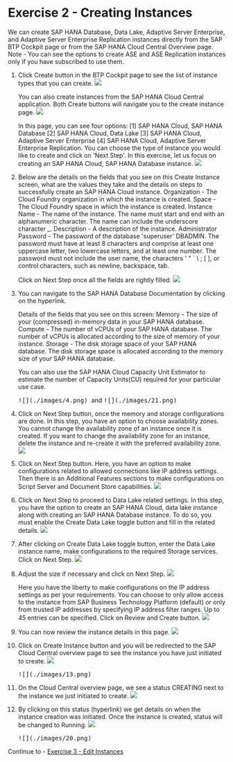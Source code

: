 # Exercise 2 - Creating Instances

We can create SAP HANA Database, Data Lake, Adaptive Server Enterprise, and Adaptive Server Enterprise Replication instances directly from the SAP BTP Cockpit page or from the SAP HANA Cloud Central Overview page.
Note - You can see the options to create ASE and ASE Replication instances only if you have subscribed to use them.

1. Click Create button in the BTP Cockpit page to see the list of instance types that you can create. 
    <kbd>
    ![](./images/1.png)
    </kbd>
    
    You can also create instances from the SAP HANA Cloud Central application. Both Create buttons will navigate you to the create instance page.
    <kbd>
    ![](./images/1_b.png)
    </kbd>
    
    In this page, you can see four options: [1] SAP HANA Cloud, SAP HANA Database [2] SAP HANA Cloud, Data Lake [3] SAP HANA Cloud, Adaptive Server Enterprise [4] SAP HANA    Cloud, Adaptive Server Enterprise Replication. You can choose the type of instance you would like to create and click on 'Next Step'. In this exercise, let us focus on creating an SAP HANA Cloud, SAP HANA Database instance. 
    <kbd>
    ![](./images/2.png)
    </kbd>
    
2. Below are the details on the fields that you see on this Create Instance screen, what are the values they take and the details on steps to successfully create an SAP HANA Cloud instance.
Organization - The Cloud Foundry organization in which the instance is created.
Space - The Cloud Foundry space in which the instance is created.
Instance Name - The name of the instance. The name must start and end with an alphanumeric character. The name can include the underscore character _.
Description - A description of the instance.
Administrator Password - The password of the database 'superuser' DBADMIN. The password must have at least 8 characters and comprise at least one uppercase letter, two lowercase letters, and at least one number. The password must not include the user name, the characters ' " ` \ ; [ ], or control characters, such as newline, backspace, tab.

    Click on Next Step once all the fields are rightly filled. 
    <kbd>
    ![](./images/3.png)
    </kbd>
    
3. You can navigate to the SAP HANA Database Documentation by clicking on the hyperlink.

    Details of the fields that you see on this screen:
    Memory - The size of your (compressed) in-memory data in your SAP HANA database.
    Compute - The number of vCPUs of your SAP HANA database.
    The number of vCPUs is allocated according to the size of memory of your instance.
    Storage - The disk storage space of your SAP HANA database.
    The disk storage space is allocated according to the memory size of your SAP HANA database.

    You can also use the SAP HANA Cloud Capacity Unit Estimator to estimate the number of Capacity Units(CU) required for your particular use case. 
    
    <kbd>
    ![](./images/4.png)
    </kbd>
    and
    <kbd>
    ![](./images/21.png)
    </kbd>
    
4. Click on Next Step button, once the memory and storage configurations are done. In this step, you have an option to choose availability zones. You cannot change the availability zone of an instance once it is created. If you want to change the availability zone for an instance, delete the instance and re-create it with the preferred availability zone.
    <kbd>
    ![](./images/5.png)
    </kbd>
    
5. Click on Next Step button. Here, you have an option to make configurations related to allowed connections like IP address settings. Then there is an Additional Features sections to make configurations on Script Server and Document Store capabilities.
    <kbd>
    ![](./images/6.png)
    </kbd>
    
6. Click on Next Step to proceed to Data Lake related settings. In this step, you have the option to create an SAP HANA Cloud, data lake instance along with creating an SAP HANA Database instance. To do so, you must enable the Create Data Lake toggle button and fill in the related details.
    <kbd>
    ![](./images/7.png)
    </kbd>
    
7. After clicking on Create Data Lake toggle button, enter the Data Lake instance name, make configurations to the required Storage services. Click on Next Step.
    <kbd>
    ![](./images/8.png)
    </kbd>
    
8. Adjust the size if necessary and click on Next Step.
    <kbd>
    ![](./images/9.png)
    </kbd>
    
    Here you have the liberty to make configurations on the IP address settings as per your requirements. You can choose to only allow access to the instance from SAP Business Technology Platform (default) or only from trusted IP addresses by specifying IP address filter ranges. Up to 45 entries can be specified. Click on Review and Create button.
    <kbd>
    ![](./images/10.png)
    </kbd>
    
9. You can now review the instance details in this page.
    <kbd>
    ![](./images/11.png)
    </kbd>
    
10. Click on Create Instance button and you will be redirected to the SAP Cloud Central overview page to see the instance you have just initiated to create.
    <kbd>
    ![](./images/12.png)
    </kbd>
    
    <kbd>
    ![](./images/13.png)
    </kbd>
    
11. On the Cloud Central overview page, we see a status CREATING next to the instance we just initiated to create. 
    <kbd>
    ![](./images/14.png)
    </kbd>
    
12. By clicking on this status (hyperlink) we get details on when the instance creation was initiated. Once the instance is created, status will be changed to Running.
    <kbd>
    ![](./images/19.png)
    </kbd>
    
    <kbd>
    ![](./images/20.png)
    </kbd>
    
Continue to - [Exercise 3 - Edit Instances ](../ex_3/README.md)
